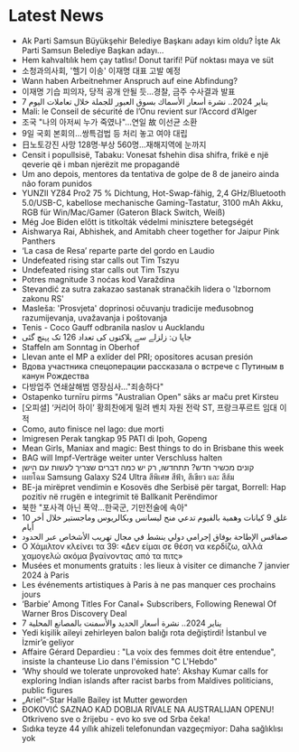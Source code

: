 # Latest News
-  Ak Parti Samsun Büyükşehir Belediye Başkanı adayı kim oldu? İşte Ak Parti Samsun Belediye Başkan adayı...
-  Hem kahvaltılık hem çay tatlısı! Donut tarifi! Püf noktası maya ve süt
-  소청과의사회, '헬기 이송' 이재명 대표 고발 예정
-  Wann haben Arbeitnehmer Anspruch auf eine Abfindung?
-  이재명 기습 피의자, 당적 공개 안될 듯…경찰, 금주 수사결과 발표
-  7 يناير 2024.. نشرة أسعار الأسماك بسوق العبور للجملة خلال تعاملات اليوم
-  Mali: le Conseil de sécurité de l’Onu revient sur l’Accord d’Alger
-  조국 "나의 아저씨 누가 죽였나"…연일 故 이선균 소환
-  9일 국회 본회의…쌍특검법 등 처리 놓고 여야 대립
-  日노토강진 사망 128명·부상 560명…재해지역에 눈까지
-  Censit i popullsisë, Tabaku: Vonesat fshehin disa shifra, frikë e një qeverie që i mban njerëzit me propagandë
-  Um ano depois, mentores da tentativa de golpe de 8 de janeiro ainda não foram punidos
-  YUNZII YZ84 Pro2 75 % Dichtung, Hot-Swap-fähig, 2,4 GHz/Bluetooth 5.0/USB-C, kabellose mechanische Gaming-Tastatur, 3100 mAh Akku, RGB für Win/Mac/Gamer (Gateron Black Switch, Weiß)
-  Még Joe Biden előtt is titkolták védelmi minisztere betegségét
-  Aishwarya Rai, Abhishek, and Amitabh cheer together for Jaipur Pink Panthers
-  ‘La casa de Resa’ reparte parte del gordo en Laudio
-  Undefeated rising star calls out Tim Tszyu
-  Undefeated rising star calls out Tim Tszyu
-  Potres magnitude 3 noćas kod Varaždina
-  Stevandić za sutra zakazao sastanak stranačkih lidera o 'Izbornom zakonu RS'
-  Masleša: 'Prosvjeta' doprinosi očuvanju tradicije međusobnog razumijevanja, uvažavanja i poštovanja
-  Tenis - Coco Gauff odbranila naslov u Aucklandu
-  جاپا ن: زلزلے سے ہلاکتوں کی تعداد 126 تک پہنچ گئی
-  Staffeln am Sonntag in Oberhof
-  Llevan ante el MP a exlíder del PRI; opositores acusan presión
-  Вдова участника спецоперации рассказала о встрече с Путиным в канун Рождества
-  다방업주 연쇄살해범 영장심사…"죄송하다"
-  Ostapenko turnīru pirms "Australian Open" sāks ar maču pret Kirsteu
-  [오피셜] ‘커리어 하이’ 황희찬에게 밀려 벤치 자원 전락 ST, 프랑크푸르트 임대 이적
-  Como, auto finisce nel lago: due morti
-  Imigresen Perak tangkap 95 PATI di Ipoh, Gopeng
-  Mean Girls, Maniax and magic: Best things to do in Brisbane this week
-  BAG will Impf-Verträge weiter unter Verschluss halten
-  קונים מכשיר חדש? תתחדשו, רק יש כמה דברים שצריך לעשות עם הישן
-  เผยโฉม Samsung Galaxy S24 Ultra สีพิเศษ สีฟ้า, สีเขียว และ สีส้ม
-  BE-ja mirëpret vendimin e Kosovës dhe Serbisë për targat, Borrell: Hap pozitiv në rrugën e integrimit të Ballkanit Perëndimor
-  북한 "포사격 아닌 폭약…한국군, 기만전술에 속아"
-  غلق 9 كيانات وهمية بالفيوم تدعي منح ليسانس وبكالريوس وماجستير خلال أخر 10 أيام
-  صفاقس الإطاحة بوفاق إجرامي دولي ينشط في مجال تهريب الأشخاص عبر الحدود
-  Ο Χάμιλτον κλείνει τα 39: «Δεν είμαι σε θέση να κερδίζω, αλλά χαμογελώ ακόμα βγαίνοντας από τα πιτς»
-  Musées et monuments gratuits : les lieux à visiter ce dimanche 7 janvier 2024 à Paris
-  Les événements artistiques à Paris à ne pas manquer ces prochains jours
-  ‘Barbie’ Among Titles For Canal+ Subscribers, Following Renewal Of Warner Bros Discovery Deal
-  7 يناير 2024.. نشرة أسعار الحديد والأسمنت بالمصانع المحلية
-  Yedi kişilik aileyi zehirleyen balon balığı rota değiştirdi! İstanbul ve İzmir’e geliyor
-  Affaire Gérard Depardieu : "La voix des femmes doit être entendue", insiste la chanteuse Lio dans l'émission "C L'Hebdo"
-  ‘Why should we tolerate unprovoked hate’: Akshay Kumar calls for exploring Indian islands after racist barbs from Maldives politicians, public figures
-  „Ariel“-Star Halle Bailey ist Mutter geworden
-  ĐOKOVIĆ SAZNAO KAD DOBIJA RIVALE NA AUSTRALIJAN OPENU! Otkriveno sve o žrijebu - evo ko sve od Srba čeka!
-  Sıdıka teyze 44 yıllık ahizeli telefonundan vazgeçmiyor: Daha sağlıklısı yok
